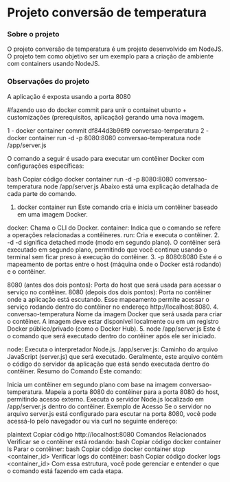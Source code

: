 # Projeto conversão de temperatura

### Sobre o projeto
O projeto conversão de temperatura é um projeto desenvolvido em NodeJS. O projeto tem como objetivo ser um exemplo para a criação de ambiente com containers usando NodeJS.

### Observações do projeto
A aplicação é exposta usando a porta 8080


#fazendo uso do docker commit para unir o containet ubunto + customizações (prerequisitos, aplicação) gerando uma nova imagem.

1 - docker container commit df844d3b96f9 conversao-temperatura
2 - docker container run -d -p 8080:8080 conversao-temperatura node /app/server.js

O comando a seguir é usado para executar um contêiner Docker com configurações específicas:

bash
Copiar código
docker container run -d -p 8080:8080 conversao-temperatura node /app/server.js
Abaixo está uma explicação detalhada de cada parte do comando.

1. docker container run
Este comando cria e inicia um contêiner baseado em uma imagem Docker.

docker: Chama o CLI do Docker.
container: Indica que o comando se refere a operações relacionadas a contêineres.
run: Cria e executa o contêiner.
2. -d
-d significa detached mode (modo em segundo plano).
O contêiner será executado em segundo plano, permitindo que você continue usando o terminal sem ficar preso à execução do contêiner.
3. -p 8080:8080
Este é o mapeamento de portas entre o host (máquina onde o Docker está rodando) e o contêiner.

8080 (antes dos dois pontos): Porta do host que será usada para acessar o serviço no contêiner.
8080 (depois dos dois pontos): Porta no contêiner onde a aplicação está escutando.
Esse mapeamento permite acessar o serviço rodando dentro do contêiner no endereço http://localhost:8080.
4. conversao-temperatura
Nome da imagem Docker que será usada para criar o contêiner.
A imagem deve estar disponível localmente ou em um registro Docker público/privado (como o Docker Hub).
5. node /app/server.js
Este é o comando que será executado dentro do contêiner após ele ser iniciado.

node: Executa o interpretador Node.js.
/app/server.js: Caminho do arquivo JavaScript (server.js) que será executado.
Geralmente, este arquivo contém o código do servidor da aplicação que está sendo executada dentro do contêiner.
Resumo do Comando
Este comando:

Inicia um contêiner em segundo plano com base na imagem conversao-temperatura.
Mapeia a porta 8080 do contêiner para a porta 8080 do host, permitindo acesso externo.
Executa o servidor Node.js localizado em /app/server.js dentro do contêiner.
Exemplo de Acesso
Se o servidor no arquivo server.js está configurado para escutar na porta 8080, você pode acessá-lo pelo navegador ou via curl no seguinte endereço:

plaintext
Copiar código
http://localhost:8080
Comandos Relacionados
Verificar se o contêiner está rodando:
bash
Copiar código
docker container ls
Parar o contêiner:
bash
Copiar código
docker container stop <container_id>
Verificar logs do contêiner:
bash
Copiar código
docker logs <container_id>
Com essa estrutura, você pode gerenciar e entender o que o comando está fazendo em cada etapa.